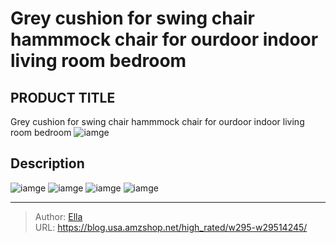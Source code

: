 # Grey cushion for swing chair hammmock chair for ourdoor indoor living room bedroom


## PRODUCT TITLE 

Grey cushion for swing chair hammmock chair for ourdoor indoor living room bedroom
![iamge](https://b2bfiles1.gigab2b.cn/image/wkseller/779/QH-20200601_HAMMOCK_CHAIR_GREY/20200923_a37bd8bbc52aa6cbee73ee50598de08d.jpg)

## Description












![iamge](https://b2bfiles1.gigab2b.cn/image/wkseller/779/QH-20200601_HAMMOCK_CHAIR_GREY/20200923_6ee8a73a941e5ea15a04486d854832e7.jpg)
![iamge](https://b2bfiles1.gigab2b.cn/image/wkseller/779/QH-20200601_HAMMOCK_CHAIR_GREY/20200923_b88e24c39fa6adb38981c600dd3ee8e4.jpg)
![iamge](https://b2bfiles1.gigab2b.cn/image/wkseller/779/QH-20200601_HAMMOCK_CHAIR_GREY/20200923_d977dada2b9a3e806fbf6a9caa89716c.jpg)
![iamge](https://b2bfiles1.gigab2b.cn/image/wkseller/779/吊篮_灰色坐垫/20200131_20c13fec7e7974603466d15adcbd0bf0.jpg)


---

> Author: [Ella](https://blog.usa.amzshop.net/)  
> URL: https://blog.usa.amzshop.net/high_rated/w295-w29514245/  

